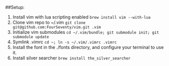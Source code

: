 ##Setup:

1. Install vim with lua scripting enabled `brew install vim --with-lua`
2. Clone vim repo to ~/.vim `git clone git@github.com:FourSeventy/vim.git .vim`
3. Initialize vim submodules `cd ~/.vim/bundle; git submodule init; git submodule update`
4. Symlink .vimrc `cd ~; ln -s ~/.vim/.vimrc .vimrc`
5. Install the font in the ./fonts directory, and configure your terminal to use it.
6. Install silver searcher `brew install the_silver_searcher`

